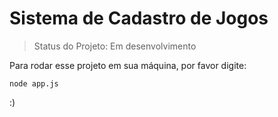 <h1>Sistema de Cadastro de Jogos</h1>

> Status do Projeto: Em desenvolvimento

Para rodar esse projeto em sua máquina, por favor digite:

```
node app.js
``` 

:)